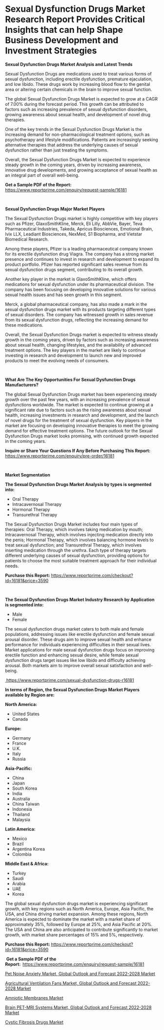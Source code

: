 <p><h1>Sexual Dysfunction Drugs Market Research Report Provides Critical Insights that can help Shape Business Development and Investment Strategies</h1></p><p><strong>Sexual Dysfunction Drugs Market Analysis and Latest Trends</strong></p>
<p><p>Sexual Dysfunction Drugs are medications used to treat various forms of sexual dysfunction, including erectile dysfunction, premature ejaculation, and low libido. These drugs work by increasing blood flow to the genital area or altering certain chemicals in the brain to improve sexual function.</p><p>The global Sexual Dysfunction Drugs Market is expected to grow at a CAGR of 7.00% during the forecast period. This growth can be attributed to factors such as increasing prevalence of sexual dysfunction disorders, growing awareness about sexual health, and development of novel drug therapies.</p><p>One of the key trends in the Sexual Dysfunction Drugs Market is the increasing demand for non-pharmacological treatment options, such as psychotherapy and lifestyle modifications. Patients are increasingly seeking alternative therapies that address the underlying causes of sexual dysfunction rather than just treating the symptoms.</p><p>Overall, the Sexual Dysfunction Drugs Market is expected to experience steady growth in the coming years, driven by increasing awareness, innovative drug developments, and growing acceptance of sexual health as an integral part of overall well-being.</p></p>
<p><strong>Get a Sample PDF of the Report:&nbsp;</strong> <a href="https://www.reportprime.com/enquiry/request-sample/16181">https://www.reportprime.com/enquiry/request-sample/16181</a></p>
<p>&nbsp;</p>
<p><strong>Sexual Dysfunction Drugs Major Market Players</strong></p>
<p><p>The Sexual Dysfunction Drugs market is highly competitive with key players such as Pfizer, GlaxoSmithKline, Merck, Eli Lilly, AbbVie, Bayer, Teva Pharmaceutical Industries, Takeda, Apricus Biosciences, Emotional Brain, Ivix LLX, Leadiant Biosciences, NexMed, S1 Biopharma, and Vietstar Biomedical Research. </p><p>Among these players, Pfizer is a leading pharmaceutical company known for its erectile dysfunction drug Viagra. The company has a strong market presence and continues to invest in research and development to expand its product portfolio. Pfizer has reported significant sales revenue from its sexual dysfunction drugs segment, contributing to its overall growth.</p><p>Another key player in the market is GlaxoSmithKline, which offers medications for sexual dysfunction under its pharmaceutical division. The company has been focusing on developing innovative solutions for various sexual health issues and has seen growth in this segment.</p><p>Merck, a global pharmaceutical company, has also made a mark in the sexual dysfunction drugs market with its products targeting different types of sexual disorders. The company has witnessed growth in sales revenue from its sexual dysfunction drugs, reflecting the increasing demand for these medications.</p><p>Overall, the Sexual Dysfunction Drugs market is expected to witness steady growth in the coming years, driven by factors such as increasing awareness about sexual health, changing lifestyles, and the availability of advanced treatment options. The key players in the market are likely to continue investing in research and development to launch new and improved products to meet the evolving needs of consumers.</p></p>
<p>&nbsp;</p>
<p><strong>What Are The Key Opportunities For Sexual Dysfunction Drugs Manufacturers?</strong></p>
<p><p>The global Sexual Dysfunction Drugs market has been experiencing steady growth over the past few years, with an increasing prevalence of sexual dysfunctions worldwide. The market is expected to continue growing at a significant rate due to factors such as the rising awareness about sexual health, increasing investments in research and development, and the launch of novel drugs for the treatment of sexual dysfunction. Key players in the market are focusing on developing innovative therapies to meet the growing demand for effective treatment options. The future outlook for the Sexual Dysfunction Drugs market looks promising, with continued growth expected in the coming years.</p></p>
<p><strong>Inquire or Share Your Questions If Any Before Purchasing This Report:</strong> <a href="https://www.reportprime.com/enquiry/pre-order/16181">https://www.reportprime.com/enquiry/pre-order/16181</a></p>
<p>&nbsp;</p>
<p><strong>Market Segmentation</strong></p>
<p><strong>The Sexual Dysfunction Drugs Market Analysis by types is segmented into:</strong></p>
<p><ul><li>Oral Therapy</li><li>Intracavernosal Therapy</li><li>Hormonal Therapy</li><li>Transurethral Therapy</li></ul></p>
<p><p>The Sexual Dysfunction Drugs Market includes four main types of therapies: Oral Therapy, which involves taking medication by mouth; Intracavernosal Therapy, which involves injecting medication directly into the penis; Hormonal Therapy, which involves balancing hormone levels to treat sexual dysfunction; and Transurethral Therapy, which involves inserting medication through the urethra. Each type of therapy targets different underlying causes of sexual dysfunction, providing options for patients to choose the most suitable treatment approach for their individual needs.</p></p>
<p><strong>Purchase this Report:&nbsp;</strong><a href="https://www.reportprime.com/checkout?id=16181&price=3590">https://www.reportprime.com/checkout?id=16181&price=3590</a></p>
<p>&nbsp;</p>
<p><strong>The Sexual Dysfunction Drugs Market Industry Research by Application is segmented into:</strong></p>
<p><ul><li>Male</li><li>Female</li></ul></p>
<p><p>The sexual dysfunction drugs market caters to both male and female populations, addressing issues like erectile dysfunction and female sexual arousal disorder. These drugs aim to improve sexual health and enhance performance for individuals experiencing difficulties in their sexual lives. Market applications for male sexual dysfunction drugs focus on improving erectile function and enhancing sexual desire, while female sexual dysfunction drugs target issues like low libido and difficulty achieving arousal. Both markets aim to improve overall sexual satisfaction and well-being.</p></p>
<p><a href="https://www.reportprime.com/sexual-dysfunction-drugs-r16181">&nbsp;https://www.reportprime.com/sexual-dysfunction-drugs-r16181</a></p>
<p><strong>In terms of Region, the Sexual Dysfunction Drugs Market Players available by Region are:</strong></p>
<p>
    <p> <strong> North America: </strong>
        <ul>
            <li>United States</li>
            <li>Canada</li>
        </ul>
        </p> 
    <p> <strong> Europe: </strong>
        <ul>
            <li>Germany</li>
            <li>France</li>
            <li>U.K.</li>
            <li>Italy</li>
            <li>Russia</li>
        </ul>
        </p> 
    <p> <strong> Asia-Pacific: </strong>
        <ul>
            <li>China</li>
            <li>Japan</li>
            <li>South Korea</li>
            <li>India</li>
            <li>Australia</li>
            <li>China Taiwan</li>
            <li>Indonesia</li>
            <li>Thailand</li>
            <li>Malaysia</li>
        </ul>
        </p> 
    <p> <strong> Latin America: </strong>
        <ul>
            <li>Mexico</li>
            <li>Brazil</li>
            <li>Argentina Korea</li>
            <li>Colombia</li>
        </ul>
        </p> 
    <p> <strong> Middle East & Africa: </strong>
        <ul>
            <li>Turkey</li>
            <li>Saudi</li>
            <li>Arabia</li>
            <li>UAE</li>
            <li>Korea</li>
        </ul>
    </p>
    </p>
<p><p>The global sexual dysfunction drugs market is experiencing significant growth, with key regions such as North America, Europe, Asia Pacific, the USA, and China driving market expansion. Among these regions, North America is expected to dominate the market with a market share of approximately 35%, followed by Europe at 25%, and Asia Pacific at 20%. The USA and China are also anticipated to contribute significantly to market growth, with market share percentages of 15% and 5%, respectively.</p></p>
<p><strong>Purchase this Report: </strong><a href="https://www.reportprime.com/checkout?id=16181&price=3590">https://www.reportprime.com/checkout?id=16181&price=3590</a></p>
<p>&nbsp;<strong>Get a Sample PDF of the Report:&nbsp;&nbsp;</strong><a href="https://www.reportprime.com/enquiry/request-sample/16181">https://www.reportprime.com/enquiry/request-sample/16181</a></p>
<p><strong></strong></p>
<p><p><a href="https://issuu.com/reportprime-2/docs/pet-noise-anxiety-market-global-out_e4fbceb15114b0">Pet Noise Anxiety Market, Global Outlook and Forecast 2022-2028 Market</a></p><p><a href="https://issuu.com/reportprime-2/docs/agricultural-ventilation-fans-marke_4933496c71596e">Agricultural Ventilation Fans Market, Global Outlook and Forecast 2022-2028 Market</a></p><p><a href="https://github.com/CliffMedina6/Market-Research-Report-List-6/blob/main/amniotic-membranes-market.md">Amniotic Membranes Market</a></p><p><a href="https://issuu.com/reportprime-2/docs/brain-pet-mri-systems-market-global_7e70c5ff44a50c">Brain PET-MRI Systems Market, Global Outlook and Forecast 2022-2028 Market</a></p><p><a href="https://github.com/angelajermaine/Market-Research-Report-List-4/blob/main/cystic-fibrosis-drugs-market.md">Cystic Fibrosis Drugs Market</a></p></p>